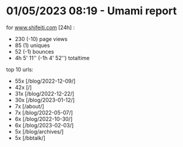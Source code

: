 # 01/05/2023 08:19 - Umami report
for www.shifeiti.com [24h] :

 - 230 (-10) page views
 - 85 (1) uniques
 - 52 (-1) bounces
 - 4h 5' 11'' (-1h 4' 52'') totaltime


top 10 urls:
 - 55x [/blog/2022-12-09/]
 - 42x [/]
 - 31x [/blog/2022-12-22/]
 - 30x [/blog/2023-01-12/]
 - 7x [/about/]
 - 7x [/blog/2022-05-07/]
 - 6x [/blog/2022-10-30/]
 - 6x [/blog/2023-02-03/]
 - 5x [/blog/archives/]
 - 5x [/bbtalk/]


